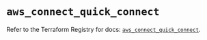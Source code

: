 # `aws_connect_quick_connect`

Refer to the Terraform Registry for docs: [`aws_connect_quick_connect`](https://registry.terraform.io/providers/hashicorp/aws/5.54.1/docs/resources/connect_quick_connect).
